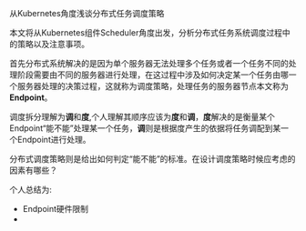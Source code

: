 从Kubernetes角度浅谈分布式任务调度策略


本文将从Kubernetes组件Scheduler角度出发，分析分布式任务系统调度过程中的策略以及注意事项。

首先分布式系统解决的是因为单个服务器无法处理多个任务或者一个任务不同的处理阶段需要由不同的服务器进行处理，在这过程中涉及如何决定某一个任务由哪一个服务器处理的决策过程，这就称为调度策略，处理任务的服务器节点本文称为**Endpoint**。

调度拆分理解为**调**和**度**,个人理解其顺序应该为**度**和**调**，**度**解决的是衡量某个Endpoint“能不能”处理某一个任务，**调**则是根据度产生的依据将任务调配到某一个Endpoint进行处理。


分布式调度策略则是给出如何判定“能不能”的标准。在设计调度策略时候应考虑的因素有哪些？

个人总结为:

- Endpoint硬件限制
- 

